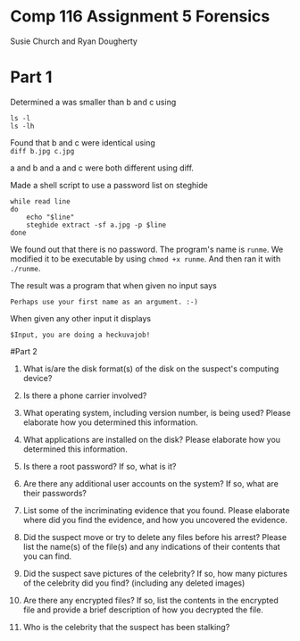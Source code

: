 # Comp 116 Assignment 5 Forensics
Susie Church and Ryan Dougherty

# Part 1
Determined a was smaller than b and c using
```
ls -l
ls -lh
```

Found that b and c were identical using  
`diff b.jpg c.jpg`  

a and b and a and c were both different using diff.  

Made a shell script to use a password list on steghide
```
while read line
do
	echo "$line"
	steghide extract -sf a.jpg -p $line
done
```

We found out that there is no password. The program's name is `runme`.
We modified it to be executable by using `chmod +x runme`. And then 
ran it with `./runme`.

The result was a program that when given no input says
```
Perhaps use your first name as an argument. :-)
```  

When given any other input it displays
```
$Input, you are doing a heckuvajob!
```

#Part 2

1. What is/are the disk format(s) of the disk on the suspect's computing device?  

2. Is there a phone carrier involved?

3. What operating system, including version number, is being used? Please elaborate how you determined this information.

4. What applications are installed on the disk? Please elaborate how you determined this information.

5. Is there a root password? If so, what is it?

6. Are there any additional user accounts on the system? If so, what are their passwords?

7. List some of the incriminating evidence that you found. Please elaborate where did you find the evidence, and how you uncovered the evidence.

8. Did the suspect move or try to delete any files before his arrest? Please list the name(s) of the file(s) and any indications of their contents that you can find.

9. Did the suspect save pictures of the celebrity? If so, how many pictures of the celebrity did you find? (including any deleted images)

10. Are there any encrypted files? If so, list the contents in the encrypted file and provide a brief description of how you decrypted the file.

11. Who is the celebrity that the suspect has been stalking?
